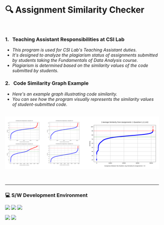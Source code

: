 # 🔍 Assignment Similarity Checker
<br/>  
   
### 1. &nbsp; Teaching Assistant Responsibilities at CSI Lab <br/>
- _This program is used for CSI Lab's Teaching Assistant duties._  <br/> 
- _It's designed to analyze the plagiarism status of assignments submitted by students taking the Fundamentals of Data Analysis course._  <br/> 
- _Plagiarism is determined based on the similarity values of the code submitted by students._  <br/> 

### 2. &nbsp; Code Similarity Graph Example <br/>
- _Here's an example graph illustrating code similarity._ <br/>
- _You can see how the program visually represents the similarity values of student-submitted code._ <br/> <br/> 

 <img src="https://github.com/qortmdgh4141/Assignment_Similarity_Checker/blob/master/graph/Merge_Figure.png?raw=true"  width="1280"> <br/> <br/> <br/>

--------------------------
### 💻 S/W Development Environment
<p>
  <img src="https://img.shields.io/badge/Windows 10-0078D6?style=flat-square&logo=Windows&logoColor=white"/>
  <img src="https://img.shields.io/badge/Anaconda-e9e9e9?style=flat-square&logo=Anaconda&logoColor=44A833"/>
  <img src="https://img.shields.io/badge/PyCharm-66FF00?style=flat-square&logo=PyCharm&logoColor=black"/>
</p>
<p>
  <img src="https://img.shields.io/badge/Python-3776AB?style=flat-square&logo=Python&logoColor=white"/>
  <img src="https://img.shields.io/badge/Numpy-013243?style=flat-square&logo=Numpy&logoColor=blue"/>
</p>
